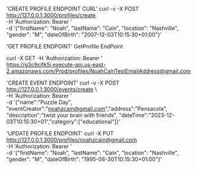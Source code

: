 
'CREATE PROFILE ENDPOINT CURL'
curl -v -X POST http://127.0.0.1:3000/profiles/create \
-H 'Authorization: Bearer <TOKEN HERE> ' \
-d '{"firstName": "Noah", "lastName": "Cain", "location": "Nashville", "gender": "M", "dateOfBirth": "2007-12-03T10:15:30+01:00"}'


'GET PROFILE ENDPOINT'
GetProfile EndPoint

curl -X GET -H 'Authorization: Bearer <TOKEN HERE>' \
https://g3c9cifk5j.execute-api.us-east-2.amazonaws.com/Prod/profiles/NoahCainTestEmailAddress@gmail.com

'CREATE EVENT ENDPOINT'
curl -v -X POST http://127.0.0.1:3000/events/create \            
-H 'Authorization: Bearer <TOKEN HERE>' \
-d '{"name":"Puzzle Day", "eventCreator":"noahzcain@gmail.com","address":"Pensacola", "description":"twist your brain with friends", "dateTime":"2023-12-03T10:15:30+01","category":["educational"]}'

'UPDATE PROFILE ENDPOINT'
curl -X PUT  http://127.0.0.1:3000/profiles/noahzcain@gmail.com \
-H 'Authorization: Bearer <TOKEN HERE>' \
-d '{"firstName": "Noah", "lastName": "Cain", "location": "Nashville", "gender": "M", "dateOfBirth": "1995-06-30T10:15:30+01:00"}'